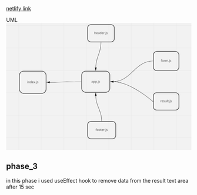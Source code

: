 [netlify link]()

UML 
![uml](./uml.PNG)

## phase_3   
in this phase i used useEffect hook to remove data from the result text area after 15 sec

